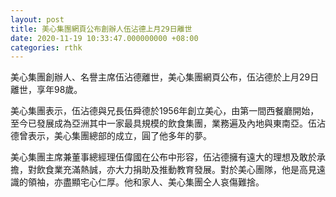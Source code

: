 ```yaml
---
layout: post
title: 美心集團網頁公布創辦人伍沾德上月29日離世
date: 2020-11-19 10:33:47.000000000 +08:00
categories: rthk
---
```


美心集團創辦人、名譽主席伍沾德離世，美心集團網頁公布，伍沾德於上月29日離世，享年98歲。

美心集團表示，伍沾德與兄長伍舜德於1956年創立美心，由第一間西餐廳開始，至今已發展成為亞洲其中一家最具規模的飲食集團，業務遍及內地與東南亞。伍沾德曾表示，美心集團總部的成立，圓了他多年的夢。

美心集團主席兼董事總經理伍偉國在公布中形容，伍沾德擁有遠大的理想及敢於承擔，對飲食業充滿熱誠，亦大力捐助及推動教育發展。對於美心團隊，他是高見遠識的領袖，亦盡顯宅心仁厚。他和家人、美心集團仝人哀傷難捨。

